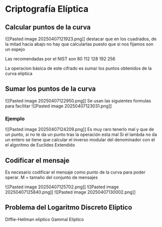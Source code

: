 # Criptografía Elíptica
## Calcular puntos de la curva
![[Pasted image 20250407121923.png]]
destacar que en los cuadrados, de la mitad hacia abajo no hay que calcularlas puesto que si nos fijamos son un espejo

Las recomendadas por el NIST son 80 112 128 192 256

La operacion básica de este cifrado es sumar los puntos obtenidos de la curva eliptica

## Sumar los puntos de la curva
![[Pasted image 20250407122950.png]]
Se usan las siguientes formulas para facilitar
![[Pasted image 20250407123031.png]]

### Ejemplo
![[Pasted image 20250407124209.png]]
Es muy raro tenerlo mal y que de un punto, si no te da un punto tras la operación esta mal
Si el lambda no da un entero se tiene que calcular el inverso modular del denominador con el el algoritmo de Euclides Extendido

## Codificar el mensaje
Es necesario codificar el mensaje como punto de la curva para poder operar.
M = tamaño del conjunto de mensajes

![[Pasted image 20250407125702.png]]
![[Pasted image 20250407125840.png]]
![[Pasted image 20250407130002.png]]

## Problema del Logaritmo Discreto Elíptico
Diffie-Hellman eliptico
Gammal Eliptico

